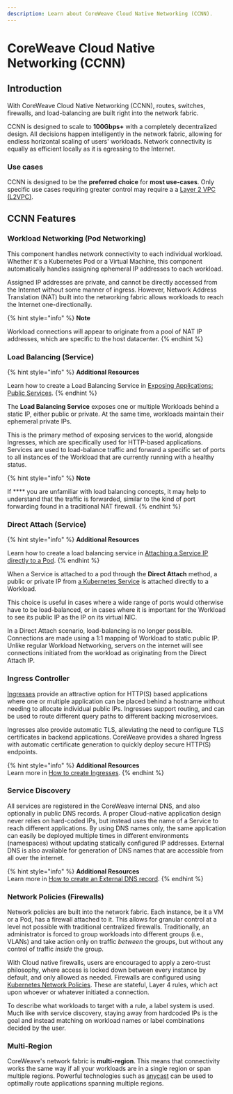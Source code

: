 ```yaml
---
description: Learn about CoreWeave Cloud Native Networking (CCNN).
---
```


# CoreWeave Cloud Native Networking (CCNN)

## Introduction

With CoreWeave Cloud Native Networking (CCNN), routes, switches, firewalls, and load-balancing are built right into the network fabric.

CCNN is designed to scale to **100Gbps+** with a completely decentralized design. All decisions happen intelligently in the network fabric, allowing for endless horizontal scaling of users' workloads. Network connectivity is equally as efficient locally as it is egressing to the Internet.

### Use cases

CCNN is designed to be the **preferred choice** for **most use-cases**. Only specific use cases requiring greater control may require a a [Layer 2 VPC (L2VPC)](layer-2-vpc-l2vpc/).

## CCNN Features

### Workload Networking (Pod Networking)

This component handles network connectivity to each individual workload. Whether it's a Kubernetes Pod or a Virtual Machine, this component automatically handles assigning ephemeral IP addresses to each workload.

Assigned IP addresses are private, and cannot be directly accessed from the Internet without some manner of ingress. However, Network Address Translation (NAT) built into the networking fabric allows workloads to reach the Internet one-directionally.

{% hint style="info" %}
**Note**

Workload connections will appear to originate from a pool of NAT IP addresses, which are specific to the host datacenter.
{% endhint %}

### Load Balancing (Service)

{% hint style="info" %}
**Additional Resources**

Learn how to create a Load Balancing Service in [Exposing Applications: Public Services](../../networking/layer-2-vpc-l2vpc/exposing-applications.md#public-services).
{% endhint %}

The **Load Balancing Service** exposes one or multiple Workloads behind a static IP, either public or private. At the same time, workloads maintain their ephemeral private IPs.

This is the primary method of exposing services to the world, alongside Ingresses, which are specifically used for HTTP-based applications. Services are used to load-balance traffic and forward a specific set of ports to all instances of the Workload that are currently running with a healthy status.

{% hint style="info" %}
**Note**

If **** you are unfamiliar with load balancing concepts, it may help to understand that the traffic is forwarded, similar to the kind of port forwarding found in a traditional NAT firewall.
{% endhint %}

### Direct Attach (Service)

{% hint style="info" %}
**Additional Resources**

Learn how to create a load balancing service in [Attaching a Service IP directly to a Pod](https://docs.coreweave.com/coreweave-kubernetes/networking/exposing-applications#attaching-service-ip-directly-to-pod).
{% endhint %}

When a Service is attached to a pod through the **Direct Attach** method, a public or private IP from [a Kubernetes Service](https://kubernetes.io/docs/concepts/services-networking/service/#headless-services) is attached directly to a Workload.

This choice is useful in cases where a wide range of ports would otherwise have to be load-balanced, or in cases where it is important for the Workload to see its public IP as the IP on its virtual NIC.

In a Direct Attach scenario, load-balancing is no longer possible. Connections are made using a 1:1 mapping of Workload to static public IP. Unlike regular Workload Networking, servers on the internet will see connections initiated from the workload as originating from the Direct Attach IP.

### Ingress Controller

[Ingresses](https://kubernetes.io/docs/concepts/services-networking/ingress/) provide an attractive option for HTTP(S) based applications where one or multiple application can be placed behind a hostname without needing to allocate individual public IPs. Ingresses support routing, and can be used to route different query paths to different backing microservices.

Ingresses also provide automatic TLS, alleviating the need to configure TLS certificates in backend applications. CoreWeave provides a shared Ingress with automatic certificate generation to quickly deploy secure HTTP(S) endpoints.

{% hint style="info" %}
**Additional Resources**\
Learn more in [How to create Ingresses](https://docs.coreweave.com/coreweave-kubernetes/networking/exposing-applications#ingress).
{% endhint %}

### Service Discovery

All services are registered in the CoreWeave internal DNS, and also optionally in public DNS records. A proper Cloud-native application design never relies on hard-coded IPs, but instead uses the name of a Service to reach different applications. By using DNS names only, the same application can easily be deployed multiple times in different environments (namespaces) without updating statically configured IP addresses. External DNS is also available for generation of DNS names that are accessible from all over the internet.

{% hint style="info" %}
**Additional Resources**\
Learn more in [How to create an External DNS record](https://docs.coreweave.com/coreweave-kubernetes/networking/exposing-applications#external-dns).
{% endhint %}

### Network Policies (Firewalls)

Network policies are built into the network fabric. Each instance, be it a VM or a Pod, has a firewall attached to it. This allows for granular control at a level not possible with traditional centralized firewalls. Traditionally, an administrator is forced to group workloads into different groups (i.e., VLANs) and take action only on traffic _between_ the groups, but without any control of traffic _inside_ the group.

With Cloud native firewalls, users are encouraged to apply a zero-trust philosophy, where access is locked down between every instance by default, and only allowed as needed. Firewalls are configured using [Kubernetes Network Policies](https://kubernetes.io/docs/concepts/services-networking/network-policies/). These are stateful, Layer 4 rules, which act upon whoever or whatever initiated a connection.

To describe what workloads to target with a rule, a label system is used. Much like with service discovery, staying away from hardcoded IPs is the goal and instead matching on workload names or label combinations decided by the user.

### Multi-Region

CoreWeave's network fabric is **multi-region**. This means that connectivity works the same way if all your workloads are in a single region or span multiple regions. Powerful technologies such as [anycast](https://en.wikipedia.org/wiki/Anycast) can be used to optimally route applications spanning multiple regions.
